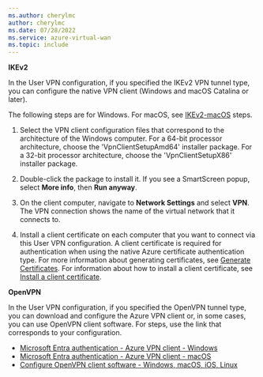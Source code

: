 ```yaml
---
ms.author: cherylmc
author: cherylmc
ms.date: 07/28/2022
ms.service: azure-virtual-wan
ms.topic: include
---
```


**IKEv2**

In the User VPN configuration, if you specified the IKEv2 VPN tunnel type, you can configure the native VPN client (Windows and macOS Catalina or later).

The following steps are for Windows. For macOS, see [IKEv2-macOS](../articles/virtual-wan/point-to-site-vpn-client-cert-mac.md#ikev2-macOS) steps.

1. Select the VPN client configuration files that correspond to the architecture of the Windows computer. For a 64-bit processor architecture, choose the 'VpnClientSetupAmd64' installer package. For a 32-bit processor architecture, choose the 'VpnClientSetupX86' installer package.

1. Double-click the package to install it. If you see a SmartScreen popup, select **More info**, then **Run anyway**.

1. On the client computer, navigate to **Network Settings** and select **VPN**. The VPN connection shows the name of the virtual network that it connects to.

1. Install a client certificate on each computer that you want to connect via this User VPN configuration. A client certificate is required for authentication when using the native Azure certificate authentication type. For more information about generating certificates, see [Generate Certificates](../articles/virtual-wan/certificates-point-to-site.md). For information about how to install a client certificate, see [Install a client certificate](../articles/virtual-wan/install-client-certificates.md).

**OpenVPN**

In the User VPN configuration, if you specified the OpenVPN tunnel type, you can download and configure the Azure VPN client or, in some cases, you can use OpenVPN client software. For steps, use the link that corresponds to your configuration.

* [Microsoft Entra authentication - Azure VPN client - Windows](../articles/virtual-wan/openvpn-azure-ad-client.md)
* [Microsoft Entra authentication - Azure VPN client - macOS](../articles/virtual-wan/openvpn-azure-ad-client-mac.md)
* [Configure OpenVPN client software - Windows, macOS, iOS, Linux ](../articles/virtual-wan/howto-openvpn-clients.md)
